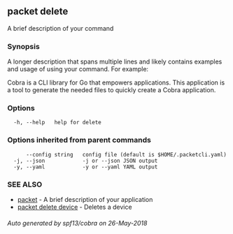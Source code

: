 ## packet delete

A brief description of your command

### Synopsis

A longer description that spans multiple lines and likely contains examples
and usage of using your command. For example:

Cobra is a CLI library for Go that empowers applications.
This application is a tool to generate the needed files
to quickly create a Cobra application.

### Options

```
  -h, --help   help for delete
```

### Options inherited from parent commands

```
      --config string   config file (default is $HOME/.packetcli.yaml)
  -j, --json            -j or --json JSON output
  -y, --yaml            -y or --yaml YAML output
```

### SEE ALSO

* [packet](packet.md)	 - A brief description of your application
* [packet delete device](packet_delete_device.md)	 - Deletes a device

###### Auto generated by spf13/cobra on 26-May-2018
